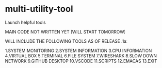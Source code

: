 # multi-utility-tool
Launch helpful tools

MAIN CODE NOT WRITTEN YET (WILL START TOMORROW)

WILL INCLUDE THE FOLLOWING TOOLS AS OF RELEASE .1a:

1.SYSTEM MONITORING
2.SYSTEM INFORMATION
3.CPU INFORMATION
4.VIRTUAL BOX
5.TERMINAL
6.FILE SYSTEM
7.WIRESHARK
8.SLOW DOWN NETWORK
9.GITHUB DESKTOP
10.VSCODE
11.SCRIPTS
12.EMACAS
13.EXIT
    
